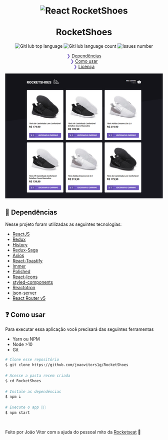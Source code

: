 <h1 align="center">
    <img alt="React RocketShoes" src="https://camo.githubusercontent.com/8c13dc2618dbd7f76d1d574350b98fdee1335ce5/68747470733a2f2f726f636b6574736561742d63646e2e73332d73612d656173742d312e616d617a6f6e6177732e636f6d2f626f6f7463616d702d6865616465722e706e67" />
    <br>
    <br>
    RocketShoes
</h1>

<p align="center">
  <img alt="GitHub top language" src="https://img.shields.io/github/languages/top/joaovitors1g/RocketShoes.svg">

  <img alt="GitHub language count" src="https://img.shields.io/github/languages/count/joaovitors1g/RocketShoes.svg">

  <img alt="Issues number" src="https://img.shields.io/github/issues/joaovitors1g/RocketShoes">
</p>

<p align="center" style="color: #7159c1;">
  ❯ <a href="#deps">Dependências</a><br>
  ❯ <a href="#executing">Como usar</a><br>
  ❯ <a href="#repo-license">Licença</a>
</p>

![Screenshot](https://raw.githubusercontent.com/joaovitors1g/RocketShoes/master/.github/screenshot.png)

## 🧾 Dependências

Nesse projeto foram utilizadas as seguintes tecnologias:

- [ReactJS](https://reactjs.org/)
- [Redux](https://redux.js.org/)
- [History](https://www.npmjs.com/package/history)
- [Redux-Saga](https://redux-saga.js.org/)
- [Axios](https://github.com/axios/axios)
- [React-Toastify](https://fkhadra.github.io/react-toastify/)
- [Immer](https://github.com/immerjs/immer)
- [Polished](https://polished.js.org/)
- [React-Icons](https://react-icons.netlify.com/)
- [styled-components](https://www.styled-components.com/)
- [Reactotron](https://infinite.red/reactotron)
- [json-server](https://github.com/typicode/json-server)
- [React Router v5](https://github.com/ReactTraining/react-router)

## ❓ Como usar

Para executar essa aplicação você precisará das seguintes ferramentas

- Yarn ou NPM
- Node >10
- Git

```bash
# Clone esse repositório
$ git clone https://github.com/joaovitors1g/RocketShoes

# Acesse a pasta recem criada
$ cd RocketShoes

# Instale as dependências
$ npm i

# Execute o app 🎉🎉
$ npm start
```

<br>

Feito por João Vitor com a ajuda do pessoal mito da [Rocketseat](https://github.com/Rocketseat) 💜

